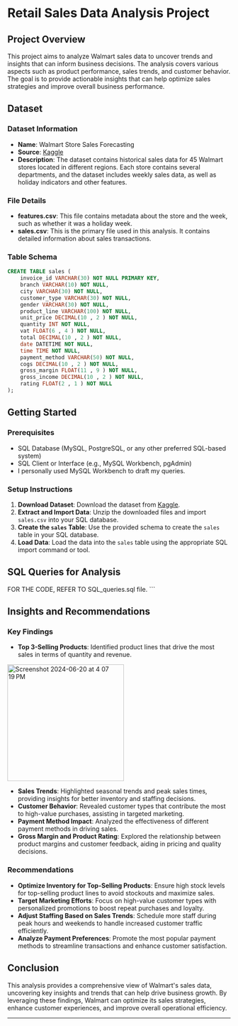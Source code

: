 

# Retail Sales Data Analysis Project

## Project Overview

This project aims to analyze Walmart sales data to uncover trends and insights that can inform business decisions. The analysis covers various aspects such as product performance, sales trends, and customer behavior. The goal is to provide actionable insights that can help optimize sales strategies and improve overall business performance.

## Dataset

### Dataset Information

- **Name**: Walmart Store Sales Forecasting
- **Source**: [Kaggle](https://www.kaggle.com/c/walmart-recruiting-store-sales-forecasting/data?select=features.csv.zip)
- **Description**: The dataset contains historical sales data for 45 Walmart stores located in different regions. Each store contains several departments, and the dataset includes weekly sales data, as well as holiday indicators and other features.

### File Details

- **features.csv**: This file contains metadata about the store and the week, such as whether it was a holiday week.
- **sales.csv**: This is the primary file used in this analysis. It contains detailed information about sales transactions.

### Table Schema

```sql
CREATE TABLE sales (
    invoice_id VARCHAR(30) NOT NULL PRIMARY KEY,
    branch VARCHAR(10) NOT NULL,
    city VARCHAR(30) NOT NULL,
    customer_type VARCHAR(30) NOT NULL,
    gender VARCHAR(30) NOT NULL,
    product_line VARCHAR(100) NOT NULL,
    unit_price DECIMAL(10 , 2 ) NOT NULL,
    quantity INT NOT NULL,
    vat FLOAT(6 , 4 ) NOT NULL,
    total DECIMAL(10 , 2 ) NOT NULL,
    date DATETIME NOT NULL,
    time TIME NOT NULL,
    payment_method VARCHAR(50) NOT NULL,
    cogs DECIMAL(10 , 2 ) NOT NULL,
    gross_margin FLOAT(11 , 9 ) NOT NULL,
    gross_income DECIMAL(10 , 2 ) NOT NULL,
    rating FLOAT(2 , 1 ) NOT NULL
);
```

## Getting Started

### Prerequisites

- SQL Database (MySQL, PostgreSQL, or any other preferred SQL-based system)
- SQL Client or Interface (e.g., MySQL Workbench, pgAdmin)
- I personally used MySQL Workbench to draft my queries. 

### Setup Instructions

1. **Download Dataset**: Download the dataset from [Kaggle](https://www.kaggle.com/c/walmart-recruiting-store-sales-forecasting/data?select=features.csv.zip).
2. **Extract and Import Data**: Unzip the downloaded files and import `sales.csv` into your SQL database.
3. **Create the `sales` Table**: Use the provided schema to create the `sales` table in your SQL database.
4. **Load Data**: Load the data into the `sales` table using the appropriate SQL import command or tool.

## SQL Queries for Analysis
 FOR THE CODE, REFER TO SQL_queries.sql file. 
    ```

## Insights and Recommendations

### Key Findings

- **Top 3-Selling Products**: Identified product lines that drive the most sales in terms of quantity and revenue.
<img width="263" alt="Screenshot 2024-06-20 at 4 07 19 PM" src="https://github.com/sanamjummani/Retail_Sales_Analysis/assets/99756504/a26b08e7-89e7-42dc-b22c-45a2bd25567c">

- **Sales Trends**: Highlighted seasonal trends and peak sales times, providing insights for better inventory and staffing decisions.
- **Customer Behavior**: Revealed customer types that contribute the most to high-value purchases, assisting in targeted marketing.
- **Payment Method Impact**: Analyzed the effectiveness of different payment methods in driving sales.
- **Gross Margin and Product Rating**: Explored the relationship between product margins and customer feedback, aiding in pricing and quality decisions.

### Recommendations

- **Optimize Inventory for Top-Selling Products**: Ensure high stock levels for top-selling product lines to avoid stockouts and maximize sales.
- **Target Marketing Efforts**: Focus on high-value customer types with personalized promotions to boost repeat purchases and loyalty.
- **Adjust Staffing Based on Sales Trends**: Schedule more staff during peak hours and weekends to handle increased customer traffic efficiently.
- **Analyze Payment Preferences**: Promote the most popular payment methods to streamline transactions and enhance customer satisfaction.

## Conclusion

This analysis provides a comprehensive view of Walmart's sales data, uncovering key insights and trends that can help drive business growth. By leveraging these findings, Walmart can optimize its sales strategies, enhance customer experiences, and improve overall operational efficiency.

---


